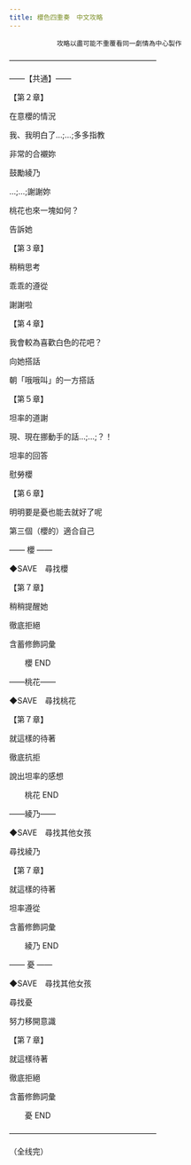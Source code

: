 ```yaml
---
title: 櫻色四重奏　中文攻略
---
```


                攻略以盡可能不重覆看同一劇情為中心製作

&mdash;&mdash;&mdash;&mdash;&mdash;&mdash;&mdash;&mdash;&mdash;&mdash;&mdash;&mdash;&mdash;&mdash;&mdash;&mdash;&mdash;&mdash;&mdash;



&mdash;&mdash;【共通】&mdash;&mdash;



【第２章】

在意櫻的情況

我、我明白了…;…;多多指教

非常的合襯妳



鼓勵綾乃

…;…;謝謝妳

桃花也來一塊如何？

告訴她



【第３章】

稍稍思考

乖乖的遵從

謝謝啦



【第４章】

我會較為喜歡白色的花吧？

向她搭話

朝「哦哦叫」的一方搭話



【第５章】

坦率的道謝

現、現在挪動手的話…;…;？！



坦率的回答

慰勞櫻



【第６章】

明明要是憂也能去就好了呢

第三個（櫻的）適合自己





&mdash;&mdash; 櫻 &mdash;&mdash;



◆SAVE　尋找櫻



【第７章】

稍稍提醒她

徹底拒絕

含蓄修飾詞彙



　　櫻 END



&mdash;&mdash;桃花&mdash;&mdash;



◆SAVE　尋找桃花



【第７章】

就這樣的待著

徹底抗拒

說出坦率的感想



　　桃花 END



&mdash;&mdash;綾乃&mdash;&mdash;



◆SAVE　尋找其他女孩

尋找綾乃



【第７章】

就這樣的待著

坦率遵從

含蓄修飾詞彙



　　綾乃 END



&mdash;&mdash; 憂 &mdash;&mdash;



◆SAVE　尋找其他女孩

尋找憂



努力移開意識



【第７章】

就這樣待著

徹底拒絕

含蓄修飾詞彙



　　憂 END



&mdash;&mdash;&mdash;&mdash;&mdash;&mdash;&mdash;&mdash;&mdash;&mdash;&mdash;&mdash;&mdash;&mdash;&mdash;&mdash;&mdash;&mdash;&mdash;

（全线完）


              
